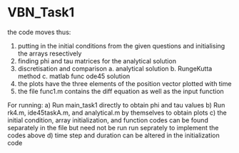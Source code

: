 # VBN_Task1
the code moves thus:

1) putting in the initial conditions from the given questions and initialising the arrays resectively
2) finding phi and tau matrices for the analytical solution
3) discretisation and comparison
  a. analytical solution
  b. RungeKutta method
  c. matlab func ode45 solution
4) the plots have the three elements of the position vector plotted with time
5) the file func1.m contains the diff equation as well as the input function

For running:
a) Run main_task1 directly to obtain phi and tau values
b) Run rk4.m, ide45taskA.m, and analytical.m by themselves to obtain plots
c) the initial condition, array initialization, and function codes can be found separately in the file but need not be run run seprately to implement the codes above
d) time step and duration can be altered in the initialization code
